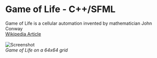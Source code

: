 # Game of Life - C++/SFML
Game of Life is a cellular automation invented by mathematician John Conway
<br>
[Wikipedia Article](https://en.wikipedia.org/wiki/Conway%27s_Game_of_Life)
<br>
<br>
![Screenshot](https://i.imgur.com/yMTSs70.png)
<br>
_Game of Life on a 64x64 grid_
